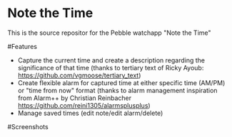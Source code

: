 Note the Time
==============

This is the source repositor for the Pebble watchapp "Note the Time"

#Features
- Capture the current time and create a description regarding the significance of that time (thanks to tertiary text of Ricky Ayoub: https://github.com/vgmoose/tertiary_text)
- Create flexible alarm for captured time at either specific time (AM/PM) or "time from now" format (thanks to alarm management inspiration from  Alarm++ by Christian Reinbacher  https://github.com/reini1305/alarmsplusplus)
- Manage saved times (edit note/edit alarm/delete)

#Screenshots

